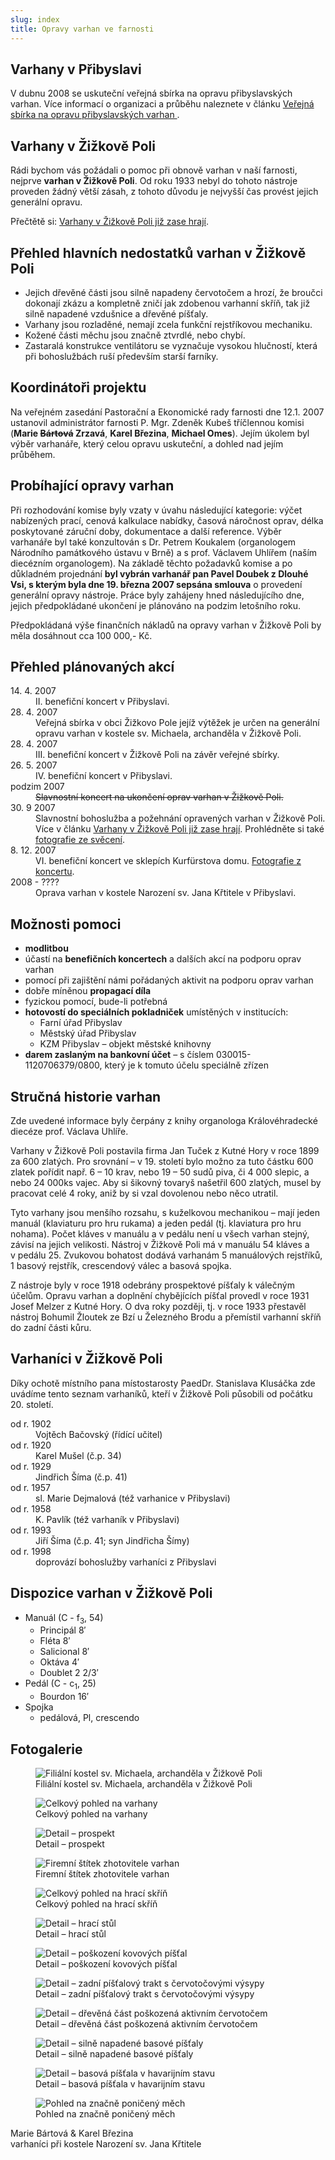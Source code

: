 ```yaml
---
slug: index
title: Opravy varhan ve farnosti
---
```

<h2>Varhany v Přibyslavi</h2>
<p>V dubnu 2008 se uskuteční veřejná sbírka na opravu přibyslavských varhan. Více informací o organizaci a průběhu naleznete v článku <a href="/varhany/verejna-sbirka-na-opravu-pribyslavskych-varhan">Veřejná sbírka na opravu přibyslavských varhan </a>.</p>

<h2>Varhany v Žižkově Poli</h2>
<p>Rádi bychom vás požádali o pomoc při obnově varhan v naší farnosti, nejprve <strong>varhan v&nbsp;Žižkově Poli</strong>. Od roku 1933 nebyl do tohoto nástroje proveden žádný větší zásah, z tohoto důvodu je nejvyšší čas provést jejich generální opravu.</p>

<p>Přečtětě si: <a href="/varhany/varhany-v-zizkove-poli-jiz-zase-hraji">Varhany v Žižkově Poli již zase hrají</a>.</p>

<h2>Přehled hlavních nedostatků varhan v Žižkově Poli</h2>

<ul>
  <li>Jejich dřevěné části jsou silně napadeny červotočem a hrozí, že broučci dokonají zkázu a kompletně zničí jak zdobenou varhanní skříň, tak již silně napadené vzdušnice a dřevěné píšťaly.</li>
  <li>Varhany jsou rozladěné, nemají zcela funkční rejstříkovou mechaniku.</li>
  <li>Kožené části měchu jsou značně ztvrdlé, nebo chybí.</li>
  <li>Zastaralá konstrukce ventilátoru se vyznačuje vysokou hlučností, která při bohoslužbách ruší především starší farníky.</li>
</ul>


<h2>Koordinátoři projektu</h2>
<p>Na veřejném zasedání Pastorační a Ekonomické rady farnosti dne 12.1. 2007 ustanovil administrátor farnosti P. Mgr. Zdeněk Kubeš tříčlennou komisi (<strong>Marie <del>Bártová</del> Zrzavá</strong>, <strong>Karel Březina</strong>, <strong>Michael Omes</strong>). Jejím úkolem byl výběr varhanáře, který celou opravu uskuteční, a dohled nad jejím průběhem.</p>

<h2>Probíhající opravy varhan</h2>
<p>Při rozhodování komise byly vzaty v úvahu následující kategorie: výčet nabízených prací, cenová kalkulace nabídky, časová náročnost oprav, délka poskytované záruční doby, dokumentace a další reference. Výběr varhanáře byl také konzultován s Dr. Petrem Koukalem (organologem Národního památkového ústavu v Brně) a s prof. Václavem Uhlířem (naším diecézním organologem). Na základě těchto požadavků komise a po důkladném projednání <strong>byl vybrán varhanář pan Pavel Doubek z Dlouhé Vsi, s kterým byla dne 19. března 2007 sepsána smlouva</strong> o provedení generální opravy nástroje. Práce byly zahájeny hned následujícího dne, jejich předpokládané ukončení je plánováno na podzim letošního roku.</p>
<p>Předpokládaná výše finančních nákladů na opravy varhan v Žižkově Poli by měla dosáhnout cca&nbsp;100&nbsp;000,-&nbsp;Kč.</p>

<h2>Přehled plánovaných akcí </h2>
<dl>
  <dt>14. 4. 2007</dt><dd>II. benefiční koncert v Přibyslavi.</dd>
  <dt>28. 4. 2007</dt><dd>Veřejná sbírka v obci Žižkovo Pole jejíž výtěžek je určen na generální
  opravu varhan v kostele sv. Michaela, archanděla v Žižkově Poli.</dd>
  <dt>28. 4. 2007</dt><dd>III. benefiční koncert v Žižkově Poli na závěr veřejné sbírky.</dd>
  <dt>26. 5. 2007</dt><dd>IV. benefiční koncert v Přibyslavi.</dd>
  <dt>podzim 2007</dt><dd><del>Slavnostní koncert na ukončení oprav varhan v Žižkově Poli.</del></dd>
  <dt>30. 9 2007</dt><dd>Slavnostní bohoslužba a požehnání opravených varhan v Žižkově Poli. Více v článku <a href="/varhany/varhany-v-zizkove-poli-jiz-zase-hraji">Varhany v Žižkově Poli již zase hrají</a>. Prohlédněte si také <a href="/zpravy/2007-19">fotografie ze svěcení</a>.</dd>
  <dt>8. 12. 2007</dt><dd>VI. benefiční koncert ve sklepích Kurfürstova domu. <a href="/zpravy/2007-28">Fotografie z koncertu</a>.</dd>
  <dt>2008 - ????</dt><dd>Oprava varhan v kostele Narození sv. Jana Křtitele v Přibyslavi.</dd>
</dl>

<h2>Možnosti pomoci</h2>
<ul>
  <li><strong>modlitbou</strong></li>
  <li>účastí na <strong>benefičních koncertech</strong> a dalších akcí na podporu oprav varhan</li>
  <li>pomocí při zajištění námi pořádaných aktivit na podporu oprav varhan</li>
  <li>dobře míněnou <strong>propagací díla</strong></li>
  <li>fyzickou pomocí, bude-li potřebná</li>
  <li>
    <strong>hotovostí do speciálních pokladniček</strong> umístěných v institucích:
    <ul>
      <li>Farní úřad Přibyslav</li>
      <li>Městský úřad Přibyslav</li>
      <li>KZM Přibyslav – objekt městské knihovny</li>
    </ul>
  </li>
  <li><strong>darem zaslaným na bankovní účet</strong> – s číslem 030015-1120706379/0800, který je  k tomuto účelu speciálně zřízen</li>
</ul>

<h2>Stručná historie varhan</h2>
<p>Zde uvedené informace byly čerpány z knihy organologa Královéhradecké diecéze prof. Václava Uhlíře.</p>

<p>Varhany v Žižkově Poli postavila firma Jan Tuček z Kutné Hory v roce 1899 za 600 zlatých. Pro srovnání – v 19. století bylo možno za tuto částku 600 zlatek pořídit např.  6 – 10 krav, nebo 19 – 50 sudů piva, či 4 000 slepic, a nebo 24 000ks vajec. Aby si šikovný tovaryš našetřil 600 zlatých, musel by pracovat celé 4 roky, aniž by si vzal dovolenou nebo něco utratil.</p>

<p>Tyto varhany jsou menšího rozsahu, s kuželkovou mechanikou – mají jeden manuál (klaviaturu pro hru rukama) a jeden pedál (tj. klaviatura pro hru nohama). Počet kláves v manuálu a v pedálu není u všech varhan stejný, závisí na jejich velikosti. Nástroj v Žižkově Poli má v manuálu 54 kláves a v pedálu 25. Zvukovou bohatost dodává varhanám 5 manuálových rejstříků, 1 basový rejstřík, crescendový válec a basová spojka.</p>

<p>Z nástroje byly v roce 1918 odebrány prospektové píšťaly k válečným účelům. Opravu varhan a doplnění chybějících píšťal provedl v roce 1931 Josef Melzer z Kutné Hory. O dva roky později, tj. v roce 1933 přestavěl nástroj Bohumil Žloutek ze Bzí u Železného Brodu a přemístil varhanní skříň do zadní části kůru.</p>

<h2>Varhaníci v Žižkově Poli</h2>
<p>Díky ochotě místního pana místostarosty PaedDr. Stanislava Klusáčka zde uvádíme tento seznam varhaníků, kteří v Žižkově Poli působili od počátku 20. století.</p>
<dl>
  <dt>od r. 1902</dt> <dd>Vojtěch Bačovský (řídící učitel)</dd>
  <dt>od r. 1920</dt> <dd>Karel Mušel (č.p. 34)</dd>
  <dt>od r. 1929</dt> <dd>Jindřich Šíma (č.p. 41)</dd>
  <dt>od r. 1957</dt> <dd>sl. Marie Dejmalová (též varhanice v Přibyslavi)</dd>
  <dt>od r. 1958</dt> <dd>K. Pavlík (též varhaník v Přibyslavi)</dd>
  <dt>od r. 1993</dt> <dd>Jiří Šíma (č.p. 41; syn Jindřicha Šímy)</dd>
  <dt>od r. 1998</dt> <dd>doprovází bohoslužby varhaníci z Přibyslavi</dd>
</dl>

<h2>Dispozice varhan v Žižkově Poli</h2>
<ul>
  <li>
    Manuál (C - f<sub>3</sub>, 54)
    <ul>
      <li>Principál 8′</li>
      <li>Fléta 8′</li>
      <li>Salicional 8′</li>
      <li>Oktáva 4′</li>
      <li>Doublet 2&nbsp;2/3′</li>
    </ul>
  </li>
  <li>
    Pedál (C - c<sub>1</sub>, 25)
    <ul>
      <li>Bourdon 16′</li>
    </ul>
  </li>
  <li>
    Spojka
    <ul>
      <li>pedálová, Pl, crescendo</li>
    </ul>
  </li>
</ul>


<h2>Fotogalerie</h2>
<div>
  <figure>
    <img src="/foto/2007_varhany_zp_1.jpg" alt="Filiální kostel sv. Michaela, archanděla v Žižkově Poli">
    <figcaption>Filiální kostel sv. Michaela, archanděla v Žižkově Poli</figcaption>
  </figure>

  <figure>
    <img src="/foto/2007_varhany_zp_2.jpg" alt="Celkový pohled na varhany">
    <figcaption>Celkový pohled na varhany</figcaption>
  </figure>

  <figure>
    <img src="/foto/2007_varhany_zp_3.jpg" alt="Detail – prospekt">
    <figcaption>Detail – prospekt</figcaption>
  </figure>

  <figure>
    <img src="/foto/2007_varhany_zp_4.jpg" alt="Firemní štítek zhotovitele varhan">
    <figcaption>Firemní štítek zhotovitele varhan</figcaption>
  </figure>

  <figure>
    <img src="/foto/2007_varhany_zp_5.jpg" alt="Celkový pohled na hrací skříň">
    <figcaption>Celkový pohled na hrací skříň</figcaption>
  </figure>

  <figure>
    <img src="/foto/2007_varhany_zp_6.jpg" alt="Detail – hrací stůl">
    <figcaption>Detail – hrací stůl</figcaption>
  </figure>

  <figure>
    <img src="/foto/2007_varhany_zp_7.jpg" alt="Detail – poškození kovových píšťal">
    <figcaption>Detail – poškození kovových píšťal</figcaption>
  </figure>

  <figure>
    <img src="/foto/2007_varhany_zp_8.jpg" alt="Detail – zadní píšťalový trakt s červotočovými výsypy">
    <figcaption>Detail – zadní píšťalový trakt s červotočovými výsypy</figcaption>
  </figure>

  <figure>
    <img src="/foto/2007_varhany_zp_9.jpg" alt="Detail – dřevěná část poškozená aktivním červotočem">
    <figcaption>Detail – dřevěná část poškozená aktivním červotočem</figcaption>
  </figure>

  <figure>
    <img src="/foto/2007_varhany_zp_10.jpg" alt="Detail – silně napadené basové píšťaly">
    <figcaption>Detail – silně napadené basové píšťaly</figcaption>
  </figure>

  <figure>
    <img src="/foto/2007_varhany_zp_11.jpg" alt="Detail – basová píšťala v havarijním stavu">
    <figcaption>Detail – basová píšťala v havarijním stavu</figcaption>
  </figure>

  <figure>
    <img src="/foto/2007_varhany_zp_12.jpg" alt="Pohled na značně poničený měch">
    <figcaption>Pohled na značně poničený měch</figcaption>
  </figure>

</div>

<p>Marie Bártová &amp; Karel Březina
<br>varhaníci při kostele Narození sv. Jana Křtitele</p>
